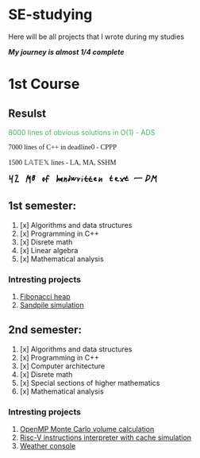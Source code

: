 # SE-studying
Here will be all projects that I wrote during my studies

***My journey is almost 1/4 complete***

# 1st Course
## Resulst
<p style="color: #4BB462;">8000 lines of obvious solutions in O(1) - ADS</p>
<p style="font-family: Consolas;">7000 lines of C++ in deadline0 - CPPP</p>
<p style="font-family: 'AMS Math';">1500 &#x1D543;&#x1D538;&#x1D54B;&#x1D53C;&#x1D54F; lines - LA, MA, SSHM</p>
<img src="/assets/dm_stats.jpg" alt="DM_stats" height="20">




## 1st semester:
1. [x] Algorithms and data structures
2. [x] Programming in C++
3. [x] Disrete math
4. [x] Linear algebra
5. [x] Mathematical analysis

### Intresting projects
1. [Fibonacci heap](1st%20semester/Algorithms%20and%20data%20structures/lab4/lab4_taskG.cpp)
2. [Sandpile simulation](1st%20semester/Programming%20in%20C++/labwork3-NicroNn)

## 2nd semester:
1. [x] Algorithms and data structures
2. [x] Programming in C++
3. [x] Computer architecture
4. [x] Disrete math
5. [x] Special sections of higher mathematics
6. [x] Mathematical analysis


### Intresting projects
1. [OpenMP Monte Carlo volume calculation](2nd%20semester/Computer%20Architecture/se-comp-arch24-omp-NicroNn)
2. [Risc-V instructions interpreter with cache simulation](2nd%20semester/Computer%20Architecture/se-comp-arch24-cache-isa-NicroNn)
3. [Weather console](2nd%20semester/Programming%20in%20C++/labwork7-NicroNn)
